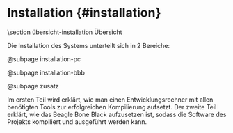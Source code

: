 Installation {#installation}
===

\section übersicht-installation Übersicht

Die Installation des Systems unterteilt sich in 2 Bereiche:

@subpage installation-pc

@subpage installation-bbb

@subpage zusatz

Im ersten Teil wird erklärt, wie man einen Entwicklungsrechner mit allen
benötigten Tools zur erfolgreichen Kompilierung aufsetzt.
Der zweite Teil erklärt, wie das Beagle Bone Black aufzusetzen ist,
sodass die Software des Projekts kompiliert und ausgeführt werden kann.
